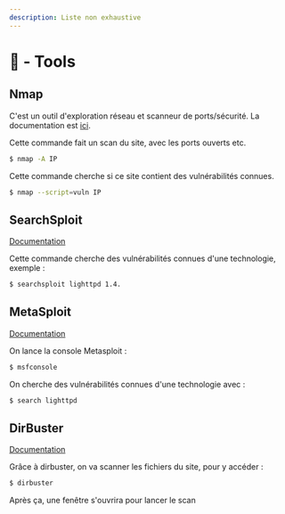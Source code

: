 ```yaml
---
description: Liste non exhaustive
---
```


# 📀 - Tools

## Nmap

C'est un outil d'exploration réseau et scanneur de ports/sécurité. La documentation est [ici](https://nmap.org/man/fr/).

Cette commande fait un scan du site, avec les ports ouverts etc.

```bash
$ nmap -A IP
```

Cette commande cherche si ce site contient des vulnérabilités connues.

```bash
$ nmap --script=vuln IP
```



## SearchSploit

[Documentation](https://www.exploit-db.com/searchsploit)

Cette commande cherche des vulnérabilités connues d'une technologie, exemple :

```bash
$ searchsploit lighttpd 1.4.
```



## MetaSploit

[Documentation](https://docs.rapid7.com/metasploit/getting-started/)

On lance la console Metasploit :

```bash
$ msfconsole
```

On cherche des vulnérabilités connues d'une technologie avec :

```bash
$ search lighttpd
```



## DirBuster

[Documentation](https://tools.kali.org/web-applications/dirbuster)

Grâce à dirbuster, on va scanner les fichiers du site, pour y accéder :

```bash
$ dirbuster
```

Après ça, une fenêtre s'ouvrira pour lancer le scan

